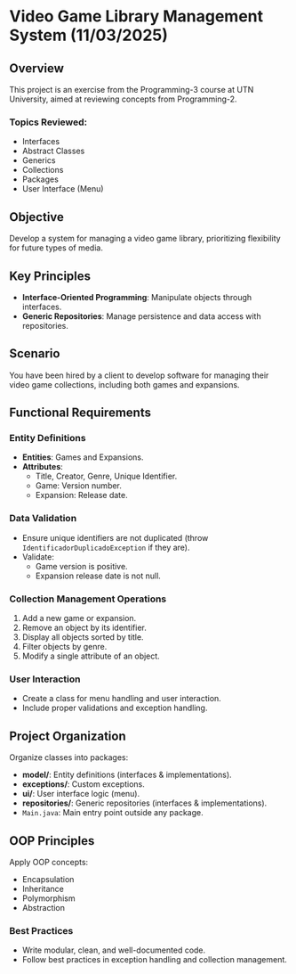 # Video Game Library Management System (11/03/2025)

## Overview
This project is an exercise from the Programming-3 course at UTN University, aimed at reviewing concepts from Programming-2.

### Topics Reviewed:
- Interfaces
- Abstract Classes
- Generics
- Collections
- Packages
- User Interface (Menu)

## Objective
Develop a system for managing a video game library, prioritizing flexibility for future types of media.

## Key Principles
- **Interface-Oriented Programming**: Manipulate objects through interfaces.
- **Generic Repositories**: Manage persistence and data access with repositories.

## Scenario
You have been hired by a client to develop software for managing their video game collections, including both games and expansions.

## Functional Requirements

### Entity Definitions
- **Entities**: Games and Expansions.
- **Attributes**:
  - Title, Creator, Genre, Unique Identifier.
  - Game: Version number.
  - Expansion: Release date.
  
### Data Validation
- Ensure unique identifiers are not duplicated (throw `IdentificadorDuplicadoException` if they are).
- Validate:
  - Game version is positive.
  - Expansion release date is not null.

### Collection Management Operations
1. Add a new game or expansion.
2. Remove an object by its identifier.
3. Display all objects sorted by title.
4. Filter objects by genre.
5. Modify a single attribute of an object.

### User Interaction
- Create a class for menu handling and user interaction.
- Include proper validations and exception handling.

## Project Organization
Organize classes into packages:
- **model/**: Entity definitions (interfaces & implementations).
- **exceptions/**: Custom exceptions.
- **ui/**: User interface logic (menu).
- **repositories/**: Generic repositories (interfaces & implementations).
- `Main.java`: Main entry point outside any package.

## OOP Principles
Apply OOP concepts:
- Encapsulation
- Inheritance
- Polymorphism
- Abstraction

### Best Practices
- Write modular, clean, and well-documented code.
- Follow best practices in exception handling and collection management.
